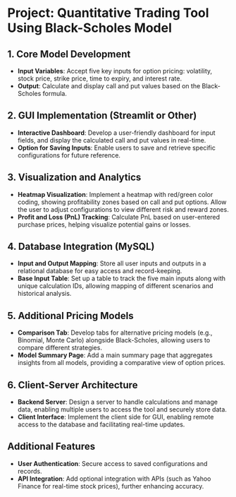 # Project: Quantitative Trading Tool Using Black-Scholes Model
## 1. Core Model Development
- **Input Variables**: Accept five key inputs for option pricing: volatility, stock price, strike price, time to expiry, and interest rate.
- **Output**: Calculate and display call and put values based on the Black-Scholes formula.

## 2. GUI Implementation (Streamlit or Other)
- **Interactive Dashboard**: Develop a user-friendly dashboard for input fields, and display the calculated call and put values in real-time.
- **Option for Saving Inputs**: Enable users to save and retrieve specific configurations for future reference.

## 3. Visualization and Analytics
- **Heatmap Visualization**: Implement a heatmap with red/green color coding, showing profitability zones based on call and put options. Allow the user to adjust configurations to view different risk and reward zones.
- **Profit and Loss (PnL) Tracking**: Calculate PnL based on user-entered purchase prices, helping visualize potential gains or losses.

## 4. Database Integration (MySQL)
- **Input and Output Mapping**: Store all user inputs and outputs in a relational database for easy access and record-keeping.
- **Base Input Table**: Set up a table to track the five main inputs along with unique calculation IDs, allowing mapping of different scenarios and historical analysis.

## 5. Additional Pricing Models
- **Comparison Tab**: Develop tabs for alternative pricing models (e.g., Binomial, Monte Carlo) alongside Black-Scholes, allowing users to compare different strategies.
- **Model Summary Page**: Add a main summary page that aggregates insights from all models, providing a comparative view of option prices.

## 6. Client-Server Architecture
- **Backend Server**: Design a server to handle calculations and manage data, enabling multiple users to access the tool and securely store data.
- **Client Interface**: Implement the client side for GUI, enabling remote access to the database and facilitating real-time updates.

## Additional Features
- **User Authentication**: Secure access to saved configurations and records.
- **API Integration**: Add optional integration with APIs (such as Yahoo Finance for real-time stock prices), further enhancing accuracy.
